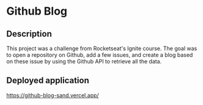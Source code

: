 # Github Blog

## Description
This project was a challenge from Rocketseat's Ignite course. The goal was to open a repository on Github, add a few issues, and create a blog based on these issue by using the Github API to retrieve all the data.

## Deployed application

https://github-blog-sand.vercel.app/
